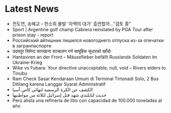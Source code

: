 # Latest News
-  전도연, 송혜교・한소희 불발 '자백의 대가' 출연할까…"검토 중"
-  Sport | Argentine golf champ Cabrera reinstated by PGA Tour after prison stay - report
-  Российский айтишник лишился новогоднего отпуска из-за опечатки в загранпаспорте
-  उदयपुर सिमेन्ट कारखाना सञ्चालन गर्न सामूहिक सुधारको खाँचो
-  Hantaviren an der Front – Mäusefieber befällt Russlands Soldaten im Ukraine-Krieg
-  Wike vs Fubara: Your directive unacceptable, null, void – Rivers elders to Tinubu
-  Ram Check Sasar Kendaraan Umum di Terminal Tirtonadi Solo, 2 Bus Ditilang karena Langgar Syarat Administratif
-  الكشف عن الكرة الرسمية لنهائي كأس آسيا
-  حديث لتايلندي شهد قتل إسرائيل لثلاثة من مواطنيها
-  Perú alista una refinería de litio con capacidad de 100.000 toneladas al año
